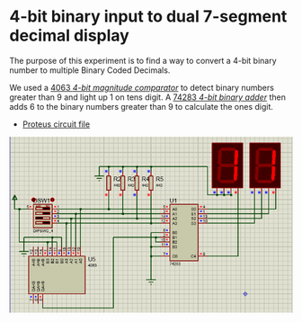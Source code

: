 # 4-bit binary input to dual 7-segment decimal display

The purpose of this experiment is to find a way to convert a 4-bit binary number to multiple Binary Coded Decimals.

We used a [4063 *4-bit magnitude comparator*](http://www.edutek.ltd.uk/Binaries/Datasheets/4000/HCF4063.pdf) to detect binary numbers greater than 9 and light up 1 on tens digit. A [74283 *4-bit binary adder*](http://www.ti.com/lit/ds/symlink/sn74ls283.pdf) then adds 6 to the binary numbers greater than 9 to calculate the ones digit.

- [Proteus circuit file](4bit-dual_digit_7segments.pdsprj)

![Screenshot of simulation running](4bit-dual_digit_7segments.png)
